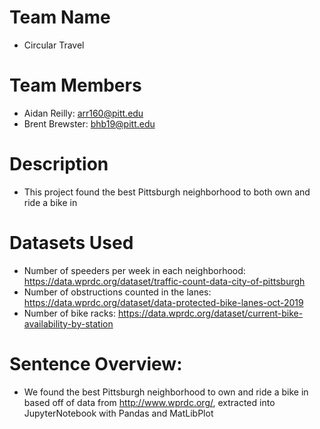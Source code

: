 # Team Name
- Circular Travel

# Team Members
- Aidan Reilly: arr160@pitt.edu
- Brent Brewster: bhb19@pitt.edu

# Description
- This project found the best Pittsburgh neighborhood to both own and ride a bike in

# Datasets Used
- Number of speeders per week in each neighborhood: https://data.wprdc.org/dataset/traffic-count-data-city-of-pittsburgh
- Number of obstructions counted in the lanes: https://data.wprdc.org/dataset/data-protected-bike-lanes-oct-2019
- Number of bike racks: https://data.wprdc.org/dataset/current-bike-availability-by-station

# Sentence Overview: 
- We found the best Pittsburgh neighborhood to own and ride a bike in based off of data from http://www.wprdc.org/, extracted into JupyterNotebook with Pandas and MatLibPlot
